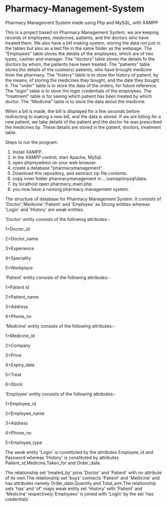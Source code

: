# Pharmacy-Management-System
Pharmacy Management System made using Php and MySQL, with XAMPP

This is a project based on Pharmacy Management System, we are keeping records of
employees, medicines, patients, and the doctors who have treated them. We also 
have a bill making system, storing the data not just in the tables but also as 
a text file in the same folder as the webpage. 
The "Employees" table stores the details of the employees, which are of two types,
cashier and manager. The "doctors" table stores the details fo the doctors by whom,
the patients have been treated. The "patients" table stores the details of the
custoers/ patients, who have brought medicine from the pharmacy. The "history" table
is to store the history of patient, by the means, of storing the medicines they bought,
and the date they bought it. The "order" table is to store the data of the orders,
for future reference. The "login" table is to store the login credentials of the 
employees. The "treatment" table is for seeing which patient has been treated by which
doctor. The "Medicine" table is to store the data about the medicine.

When a bill is made, the bill is displayed for a few seconds before redirecting to
making a new bill, and the data is stored. If we are billing for a new patient, 
we take details of the patient and the doctor he was prescribed the medicines by. 
These details are stored in the patient, doctors, treatment table.

Steps to run the program:
1. Install XAMPP.
2. In the XAMPP control, start Apache, MySql.
3. open phpmyadmin on your web browser.
4. create a database "pharmacymanagement".
5. Download this repository, and eextract zip file contents.
6. copy inner folder pharmacymanagement in ...\xampp\mysql\data.
7. by localhost open pharmacy_main.php
8. you now have a running pharmacy management system.

The structure of database for Pharmacy Management System.
It consists of 'Doctor','Medicine','Patient' and 'Employee' as Strong entities whereas 'Login' and 'History' are weak entities.

'Doctor' entity consists of the following attributes:-

1>Doctor_id <as the primary key>
  
2>Doctor_name

3>Experience

4>Speciality

5>Workplace

'Patient' entity consists of the following attributes:-

1>Patient id <as the primary key>
  
2>Patient_name

3>Address

4>Phone_no


'Medicine' entity consists of the following attributes:-

1>Medicine_id <as the primary key>
  
2>Company

3>Price

4>Expiry_date

5>Treat

6>Stock

'Employee' entity consists of the following attributes:-

1>Employee_id

2>Employee_name

3>Address

4>Phone_no

5>Employee_type

The weak entity 'Login' is constituted by the attributes Employee_id and Password whereas 'History' is constituted by attributes
Patient_id,Medicine,Taken_for and Order_date.

The relationship set 'treated_by' joins 'Doctor' and 'Patient' with no attribute of its own.The relationship set 'buys' connects 'Patient'
and 'Medicine' and has attributes namely Order_date,Quantity and Total_amt.The relationship sets 'has' and 'of' maps weak entity set 'History' 
with 'Patient' and 'Medicine' respectively.'Employees' is joined with 'Login' by the set 'has credentials'.
